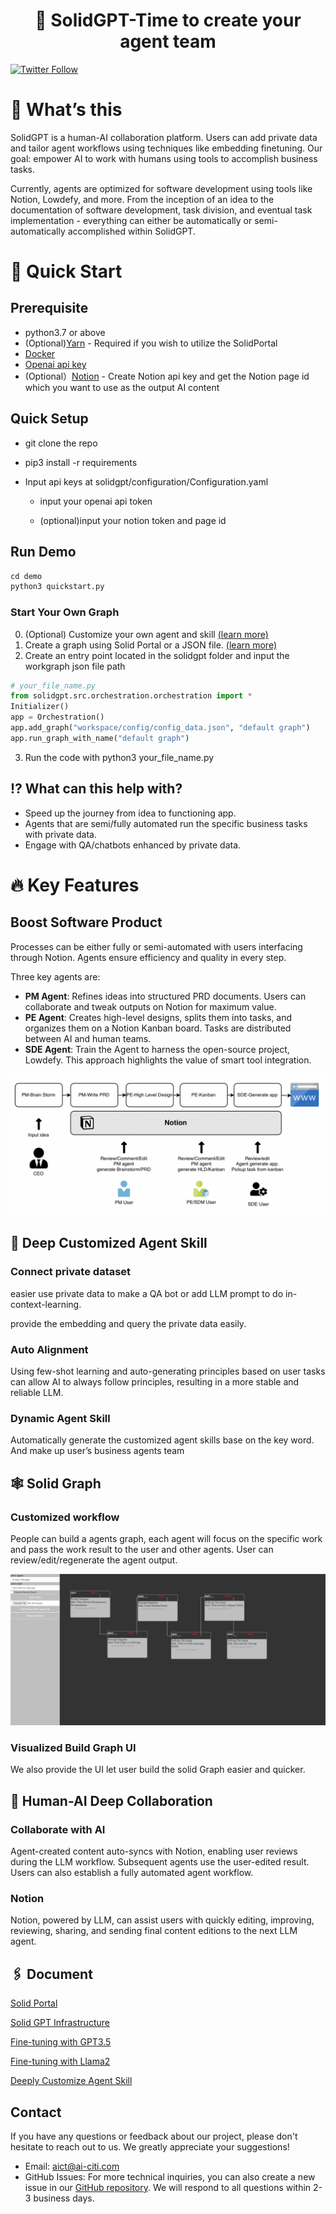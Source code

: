 <h1 align="center">🧱 SolidGPT-Time to create your agent team</h1>

[![Twitter Follow](https://img.shields.io/twitter/follow/SolidGPT?style=social)](https://twitter.com/SolidGPT)
# 🚀 What’s this

SolidGPT is a human-AI collaboration platform. Users can add private data and tailor agent workflows using techniques like embedding finetuning. Our goal: empower AI to work with humans using tools to accomplish business tasks.

Currently, agents are optimized for software development using tools like Notion, Lowdefy, and more. From the inception of an idea to the documentation of software development, task division, and eventual task implementation - everything can either be automatically or semi-automatically accomplished within SolidGPT.

# 🏁 Quick Start

## **Prerequisite**

- python3.7 or above
- (Optional)[Yarn](https://classic.yarnpkg.com/lang/en/docs/install/#mac-stable)  - Required if you wish to utilize the SolidPortal
- [Docker](https://docs.docker.com/engine/install/)
- [Openai api key](https://openai.com/blog/openai-api)
- (Optional）[Notion](https://developers.notion.com/) - Create Notion api key and get the Notion page id which you want to use as the output AI content

## **Quick Setup**

- git clone the repo
- pip3 install -r requirements
- Input api keys at solidgpt/configuration/Configuration.yaml

    - input your openai api token 

    - (optional)input your notion token and page id

## **Run Demo**

```python
cd demo
python3 quickstart.py
```

### **Start Your Own Graph**
0. (Optional) Customize your own agent and skill [(learn more)](https://github.com/AI-Citizen/SolidGPT/blob/main/docs/customagentskill.md)
1. Create a graph using Solid Portal or a JSON file. [(learn more)](https://github.com/AI-Citizen/SolidGPT/blob/main/docs/solidporta.md)
2. Create an entry point located in the solidgpt folder and input the workgraph json file path
```python
# your_file_name.py
from solidgpt.src.orchestration.orchestration import *
Initializer()
app = Orchestration()
app.add_graph("workspace/config/config_data.json", "default graph")
app.run_graph_with_name("default graph")
```
3. Run the code with python3 your_file_name.py


## ⁉️ What can this help with?

- Speed up the journey from idea to functioning app.
- Agents that are semi/fully automated run the specific business tasks with private data.
- Engage with QA/chatbots enhanced by private data.

# 🔥 Key Features

## Boost Software Product

Processes can be either fully or semi-automated with users interfacing through Notion. Agents ensure efficiency and quality in every step.

Three key agents are:

- **PM Agent**: Refines ideas into structured PRD documents. Users can collaborate and tweak outputs on Notion for maximum value.
- **PE Agent**: Creates high-level designs, splits them into tasks, and organizes them on a Notion Kanban board. Tasks are distributed between AI and human teams.
- **SDE Agent**: Train the Agent to harness the open-source project, Lowdefy. This approach highlights the value of smart tool integration.

![sopdiagram](https://github.com/AI-Citizen/SolidGPT/blob/main/docs/images/sopdiagram.png)

## 🤖 Deep Customized Agent Skill

### Connect private dataset

easier use private data to make a QA bot or add LLM prompt to do  in-context-learning.

 provide the embedding and query the private data easily.

### Auto Alignment

Using few-shot learning and auto-generating principles based on user tasks can allow AI to always follow principles, resulting in a more stable and reliable LLM.

### Dynamic Agent Skill

Automatically generate the customized agent skills base on the key word. And make up user’s business agents team

## 🕸️ Solid Graph

### Customized workflow

People can build a agents graph, each agent will focus on the specific work and pass the work result to the user and other agents. User can review/edit/regenerate the agent output.

![solidportal](https://github.com/AI-Citizen/SolidGPT/blob/main/docs/images/solidportalscreenshot.png)

### Visualized Build Graph UI

We also provide the UI let user build the solid Graph easier and quicker.

## 🏉 Human-AI Deep Collaboration

### Collaborate with AI

Agent-created content auto-syncs with Notion, enabling user reviews during the LLM workflow. Subsequent agents use the user-edited result. Users can also establish a fully automated agent workflow.

### Notion

Notion, powered by LLM, can assist users with quickly editing, improving, reviewing, sharing, and sending final content editions to the next LLM agent.

## 🖇️ Document
[Solid Portal](https://github.com/AI-Citizen/SolidGPT/blob/main/docs/solidportal.md)

[Solid GPT Infrastructure](https://github.com/AI-Citizen/SolidGPT/blob/main/docs/infrastructure.md)

[Fine-tuning with GPT3.5](https://github.com/AI-Citizen/SolidGPT/blob/main/docs/gptfinetuning.md)

[Fine-tuning with Llama2](https://github.com/AI-Citizen/SolidGPT/blob/main/docs/llama2finetuning.md)

[Deeply Customize Agent Skill](https://github.com/AI-Citizen/SolidGPT/blob/main/docs/customagentskill.md)

## Contact
If you have any questions or feedback about our project, please don't hesitate to reach out to us. We greatly appreciate your suggestions!
- Email: aict@ai-citi.com
- GitHub Issues: For more technical inquiries, you can also create a new issue in our [GitHub repository](https://github.com/AI-Citizen/SolidGPT/issues).
We will respond to all questions within 2-3 business days.

